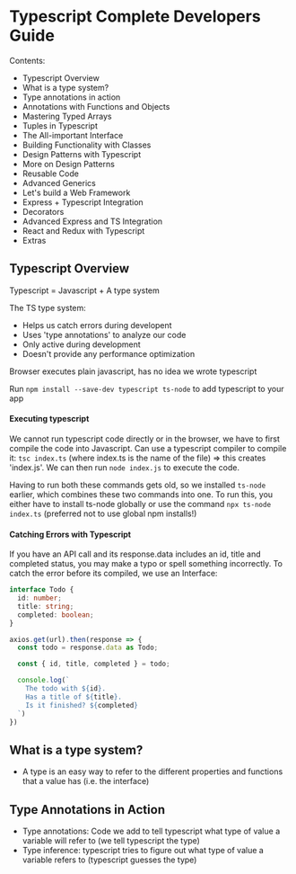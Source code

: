 # Typescript Complete Developers Guide 


Contents: 
- Typescript Overview
- What is a type system?
- Type annotations in action
- Annotations with Functions and Objects
- Mastering Typed Arrays 
- Tuples in Typescript 
- The All-important Interface
- Building Functionality with Classes 
- Design Patterns with Typescript 
- More on Design Patterns 
- Reusable Code 
- Advanced Generics 
- Let's build a Web Framework 
- Express + Typescript Integration
- Decorators 
- Advanced Express and TS Integration 
- React and Redux with Typescript 
- Extras 


## Typescript Overview

Typescript = Javascript + A type system 

The TS type system:
- Helps us catch errors during developent
- Uses 'type annotations' to analyze our code 
- Only active during development
- Doesn't provide any performance optimization 

Browser executes plain javascript, has no idea we wrote typescript

Run `npm install --save-dev typescript ts-node` to add typescript to your app 


#### Executing typescript 

We cannot run typescript code directly or in the browser, we have to first compile the code into Javascript. 
Can use a typescript compiler to compile it: `tsc index.ts` (where index.ts is the name of the file)
=> this creates 'index.js'. We can then run `node index.js` to execute the code.

Having to run both these commands gets old, so we installed `ts-node` earlier, which combines these two commands into one. To run this, you either have to install ts-node globally or use the command `npx ts-node index.ts` (preferred not to use global npm installs!)

#### Catching Errors with Typescript 

If you have an API call and its response.data includes an id, title and completed status, you may make a typo or spell something incorrectly. To catch the error before its compiled, we use an Interface:

````ts
interface Todo {
  id: number;
  title: string;
  completed: boolean;
}

axios.get(url).then(response => {
  const todo = response.data as Todo;

  const { id, title, completed } = todo; 

  console.log(`
    The todo with ${id}.
    Has a title of ${title}. 
    Is it finished? ${completed}
  `)
})
````

## What is a type system?

- A type is an easy way to refer to the different properties and functions that a value has (i.e. the interface)

## Type Annotations in Action 

- Type annotations: Code we add to tell typescript what type of value a variable will refer to (we tell typescript the type)
- Type inference: typescript tries to figure out what type of value a variable refers to (typescript guesses the type)
